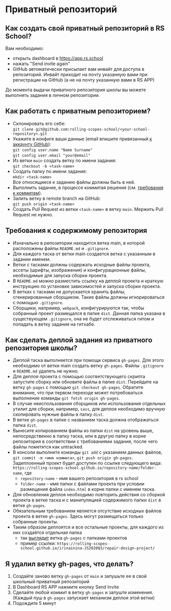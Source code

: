 # Приватный репозиторий

## Как создать свой приватный репозиторий в RS School?
 Вам необходимо:
  - открыть dashboard в https://app.rs.school
  - нажать "Send invite again"
  - GitHub автоматически присылает вам инвайт для доступа в репозиторий. Инвайт приходит на почту указанную вами при регистрации на GitHub (а не на почту указанную вами в RS APP)

До момента выдачи приватного репозитория школы вы можете выполнять задания в личном репозитории.

## Как работать с приватным репозиторием?
* Склонировать его себе:  
  `git clone git@github.com:rolling-scopes-school/<your-school-repository>.git`
* Укажите в конфиге ваши данные (email впишите привязанный [к аккаунту GitHub](https://github.com/settings/emails)):  
   `git config user.name "Name Surname"`  
   `git config user.email "your@email"`
* Из ветки `main` создать ветку по имени задания:  
  `git checkout -b <task-name>`
* Создать папку по имени задания:  
  `mkdir <task-name>`  
  Все относящиеся к заданию файлы должны быть в ней.
* Выполнить задание, в процессе коммитая решения (см. [требования к коммитам](https://docs.rs.school/#/git-convention)).
* Залить ветку в remote branch на GitHub:  
  `git push origin <task-name>`
* Создать Pull Request из ветки `<task-name>` в ветку `main`. Мержить Pull Request не нужно.

## Требования к содержимому репозитория
* Изначально в репозитории находится ветка main, в которой расположены файлы `README.md` и `.gitignore`. 
* Для каждого таска от ветки main создается ветка с указанным в задании именем.
* Ветки с тасками должны содержать исходные файлы проекта, ассеты (шрифты, изображения) и конфигурационные файлы, необходимые для запуска сборки проекта.
* В `README.md` можно разместить ссылку на деплой проекта и краткую инструкцию по установке зависимостей и запуска сборки проекта.
* В ветках с тасками не допускается хранить файлы, сгенерированные сборщиком. Такие файлы должны игнорироваться с помощью `.gitignore`.
* Сборщики, например, `webpack`, конфигурируются так, чтобы собранный проект размещался в папке `dist`. Данная папка указана в существующем `.gitignore`, она не будет отслеживаться гитом и попадать в ветку задания на гитхабе.

## Как сделать деплой задания из приватного репозитория школы?
* Деплой таска выполняется при помощи сервиса `gh-pages`. Для этого необходимо от ветки main создать ветку `gh-pages`. Файлы `.gitignore` и `README.md` удалять не нужно.
* Для деплоя проекта с помощью соответствующего скрипта запустите сборку или обновите файлы в папке `dist`. Перейдите на ветку `gh-pages` с помощью `git checkout gh-pages`. Обратите внимание, что при первом переходе может потребоваться выполнение команды `git fetch origin gh-pages`. 
* В случае неиспользования сборщиков или использования отдельных утилит для сборки, например, `sass`, для деплоя необходимо вручную скопировать нужные файлы в папку `dist`.
* В ветке `gh-pages` в папке с названием таска должна отображаться папка `dist`.
* Вынесите копированием файлы из папки `dist` на уровень выше, непосредственно в папку таска, или в другую папку в корне репозитория в соответствии с требованиями задания, после чего файлы пометятся как untracked.
* В консоли выполните команды `git add` с указанием данных файлов, `git commit -m <имя коммита>`, `git push origin gh-pages`. Задеплоенный проект будет доступен по ссылке следующего вида: `https://rolling-scopes-school.github.io/repository-name/folder-name`, где
    - `repository-name` - имя вашего репозитория в rs school  
    - `folder-name` - имя папки с файлами проекта  при условии размещения файла `index.html` в корне папки с именем таска.
* Для обновления деплоя необходимо повторить действия со сборкой проекта в ветке таска и с манипуляцией содержимого папки `dist` в ветке `gh-pages`.
* Обязательным требованием является отсутствие исходных файлов проекта в ветке `gh-pages`. Здесь могут размещаться только собранные проекты.
* Таким образом деплоятся и все остальные проекты, для каждого из них создаётся отдельная папка 
    - так [выглядит](https://docs.rs.school/images/deploy-to-gh-pages.png) ветка `gh-pages` с папками проектов
    - пример ссылки: `https://rolling-scopes-school.github.io/irinainina-JS2020Q3/repair-design-project/`

## Я удалил ветку gh-pages, что делать?
1. Cоздайте заново ветку `gh-pages` от `main` и запушьте ее в свой школьный приватный репозиторий
2. В Dashboard RS APP нажмите кнопку Send Invite 
3. Сделайте любой коммит в ветку `gh-pages` и запуште изменения. (Каждый пуш в `gh-pages` запускает механизм деплоя этой ветки)
4. Подождите 5 минут
